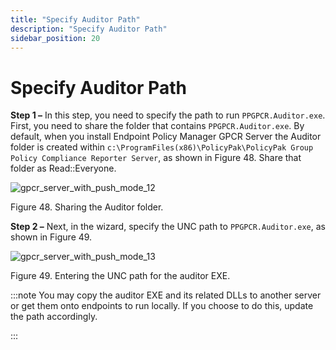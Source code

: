 ```yaml
---
title: "Specify Auditor Path"
description: "Specify Auditor Path"
sidebar_position: 20
---
```


# Specify Auditor Path

**Step 1 –** In this step, you need to specify the path to run `PPGPCR.Auditor.exe`. First, you need
to share the folder that contains `PPGPCR.Auditor.exe`. By default, when you install Endpoint Policy
Manager GPCR Server the Auditor folder is created within
`c:\ProgramFiles(x86)\PolicyPak\PolicyPak Group Policy Compliance Reporter Server`, as shown in
Figure 48. Share that folder as Read::Everyone.

![gpcr_server_with_push_mode_12](/images/endpointpolicymanager/grouppolicycompliancereporter/mode/push/setup/gpcr_server_with_push_mode_12.webp)

Figure 48. Sharing the Auditor folder.

**Step 2 –** Next, in the wizard, specify the UNC path to `PPGPCR.Auditor.exe`, as shown in
Figure 49.

![gpcr_server_with_push_mode_13](/images/endpointpolicymanager/grouppolicycompliancereporter/mode/push/setup/gpcr_server_with_push_mode_13.webp)

Figure 49. Entering the UNC path for the auditor EXE.

:::note
You may copy the auditor EXE and its related DLLs to another server or get them onto
endpoints to run locally. If you choose to do this, update the path accordingly.

:::
